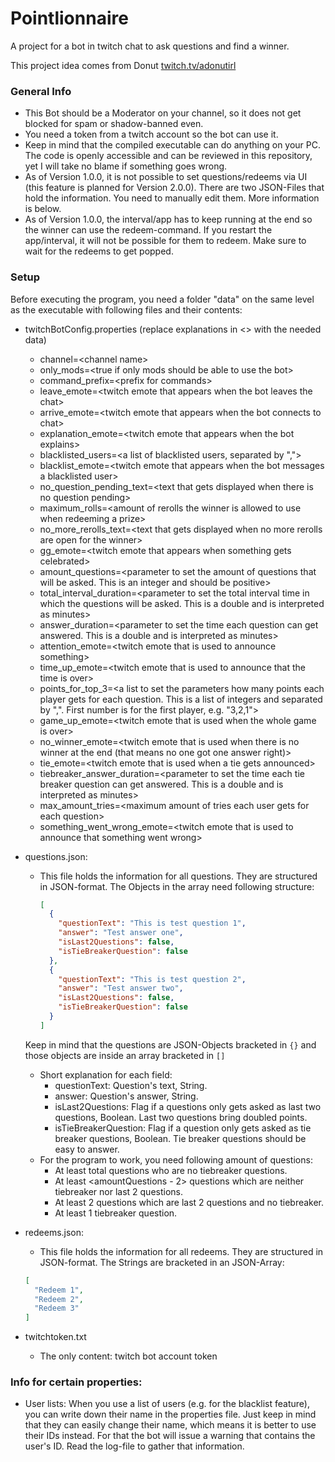 # Pointlionnaire
A project for a bot in twitch chat to ask questions and find a winner.

This project idea comes from Donut [twitch.tv/adonutirl](https://www.twitch.tv/adonutirl)

### General Info
* This Bot should be a Moderator on your channel, so it does not get blocked for spam or shadow-banned even.
* You need a token from a twitch account so the bot can use it.
* Keep in mind that the compiled executable can do anything on your PC. The code is openly accessible and can be reviewed in this repository, yet I will take no blame if something goes wrong.
* As of Version 1.0.0, it is not possible to set questions/redeems via UI (this feature is planned for Version 2.0.0). There are two JSON-Files that hold the information. You need to manually edit them. More information is below.
* As of Version 1.0.0, the interval/app has to keep running at the end so the winner can use the redeem-command. If you restart the app/interval, it will not be possible for them to redeem. Make sure to wait for the redeems to get popped.

### Setup
Before executing the program, you need a folder "data" on the same level as the executable with following files and their contents:
* twitchBotConfig.properties (replace explanations in <> with the needed data)
    * channel=\<channel name>
    * only_mods=\<true if only mods should be able to use the bot>
    * command_prefix=\<prefix for commands>
    * leave_emote=\<twitch emote that appears when the bot leaves the chat>
    * arrive_emote=\<twitch emote that appears when the bot connects to chat>
    * explanation_emote=\<twitch emote that appears when the bot explains>
    * blacklisted_users=\<a list of blacklisted users, separated by ",">
    * blacklist_emote=\<twitch emote that appears when the bot messages a blacklisted user>
    * no_question_pending_text=\<text that gets displayed when there is no question pending>
    * maximum_rolls=\<amount of rerolls the winner is allowed to use when redeeming a prize>
    * no_more_rerolls_text=\<text that gets displayed when no more rerolls are open for the winner>
    * gg_emote=\<twitch emote that appears when something gets celebrated>
    * amount_questions=\<parameter to set the amount of questions that will be asked. This is an integer and should be positive>
    * total_interval_duration=\<parameter to set the total interval time in which the questions will be asked. This is a double and is interpreted as minutes>
    * answer_duration=\<parameter to set the time each question can get answered. This is a double and is interpreted as minutes>
    * attention_emote=\<twitch emote that is used to announce something>
    * time_up_emote=\<twitch emote that is used to announce that the time is over>
    * points_for_top_3=\<a list to set the parameters how many points each player gets for each question. This is a list of integers and separated by ",". First number is for the first player, e.g. "3,2,1">
    * game_up_emote=\<twitch emote that is used when the whole game is over>
    * no_winner_emote=\<twitch emote that is used when there is no winner at the end (that means no one got one answer right)>
    * tie_emote=\<twitch emote that is used when a tie gets announced>
    * tiebreaker_answer_duration=\<parameter to set the time each tie breaker question can get answered. This is a double and is interpreted as minutes>
    * max_amount_tries=\<maximum amount of tries each user gets for each question>
    * something_went_wrong_emote=\<twitch emote that is used to announce that something went wrong>
* questions.json:
  * This file holds the information for all questions. They are structured in JSON-format. The Objects in the array need following structure:
    ```json
    [
      {
        "questionText": "This is test question 1",
        "answer": "Test answer one",
        "isLast2Questions": false,
        "isTieBreakerQuestion": false
      },
      {
        "questionText": "This is test question 2",
        "answer": "Test answer two",
        "isLast2Questions": false,
        "isTieBreakerQuestion": false
      }
    ]
    ```
  Keep in mind that the questions are JSON-Objects bracketed in ``{}`` and those objects are inside an array bracketed in ``[]`` <br>
  * Short explanation for each field:
    * questionText: Question's text, String. 
    * answer: Question's answer, String.
    * isLast2Questions: Flag if a questions only gets asked as last two questions, Boolean. Last two questions bring doubled points.
    * isTieBreakerQuestion: Flag if a question only gets asked as tie breaker questions, Boolean. Tie breaker questions should be easy to answer.
  * For the program to work, you need following amount of questions:
    * At least <amountQuestions> total questions who are no tiebreaker questions. 
    * At least <amountQuestions - 2> questions which are neither tiebreaker nor last 2 questions. 
    * At least 2 questions which are last 2 questions and no tiebreaker. 
    * At least 1 tiebreaker question.
* redeems.json:
  * This file holds the information for all redeems. They are structured in JSON-format. The Strings are bracketed in an JSON-Array:
  ```json
  [
    "Redeem 1",
    "Redeem 2",
    "Redeem 3"
  ]
  ```
  
* twitchtoken.txt
    * The only content: twitch bot account token


### Info for certain properties:
  * User lists: When you use a list of users (e.g. for the blacklist feature), you can write down their name in the properties file. Just keep in mind that they can easily change their name, which means it is better to use their IDs instead. For that the bot will issue a warning that contains the user's ID. Read the log-file to gather that information.